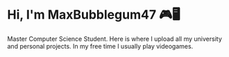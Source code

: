 # Hi, I'm MaxBubblegum47 🎮🖥️
Master Computer Science Student. Here is where I upload all my university and personal projects. In my free time I usually play videogames.
